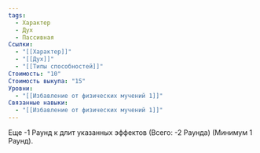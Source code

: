 ```yaml
---
tags:
  - Характер
  - Дух
  - Пассивная
Ссылки:
  - "[[Характер]]"
  - "[[Дух]]"
  - "[[Типы способностей]]"
Стоимость: "10"
Стоимость выкупа: "15"
Уровни:
  - "[[Избавление от физических мучений 1]]"
Связанные навыки:
  - "[[Избавление от физических мучений 1]]"
---
```

Еще -1 Раунд к длит указанных эффектов (Всего: -2 Раунда) (Минимум 1 Раунд).